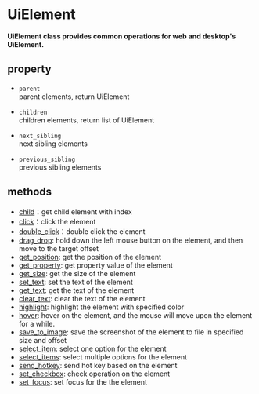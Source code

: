 # UiElement <!-- {docsify-ignore-all} -->
**UiElement class provides common operations for web and desktop's UiElement.**  

## property

- `parent`   
    parent elements, return UiElement

- `children`  
    children elements, return list of UiElement

- `next_sibling`  
    next sibling elements

- `previous_sibling`  
    previous sibling elements

## methods
- [child](/doc/api/python/uielement/child.md)：get child element with index
- [click](/doc/api/python/uielement/click.md)：click the element
- [double_click](/doc/api/python/uielement/double_click.md)：double click the element
- [drag_drop](/doc/api/python/uielement/drag_drop.md): hold down the left mouse button on the element, and then move to the target offset
- [get_position](/doc/api/python/uielement/get_position.md): get the position of the element
- [get_property](/doc/api/python/uielement/get_property.md): get property value of the element
- [get_size](/doc/api/python/uielement/get_size.md): get the size of the element
- [set_text](/doc/api/python/uielement/set_text.md): set the text of the element
- [get_text](/doc/api/python/uielement/get_text.md): get the text of the element
- [clear_text](/doc/api/python/uielement/clear_text.md): clear the text of the element
- [highlight](/doc/api/python/uielement/highlight.md): highlight the element with specified color
- [hover](/doc/api/python/uielement/hover.md): hover on the element, and the mouse will move upon the element for a while.
- [save_to_image](/doc/api/python/uielement/save_to_image.md): save the screenshot of the element to file in specified size and offset
- [select_item](/doc/api/python/uielement/select_item.md): select one option for the element
- [select_items](/doc/api/python/uielement/select_items.md): select multiple options for the element
- [send_hotkey](/doc/api/python/uielement/send_hotkey.md): send hot key based on the element
- [set_checkbox](/doc/api/python/uielement/set_checkbox.md): check operation on the element
- [set_focus](/doc/api/python/uielement/set_focus.md): set focus for the the element

